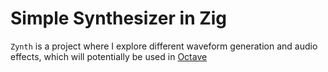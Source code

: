 # Simple Synthesizer in Zig

`Zynth` is a project where I explore different waveform generation and audio effects, which will potentially be used in [Octave](https://github.com/Burnham310/Octave)

